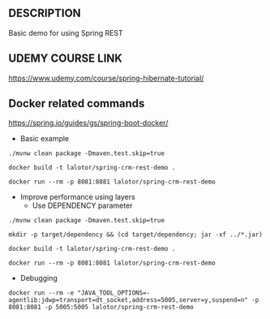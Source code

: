 ## DESCRIPTION
Basic demo for using Spring REST

## UDEMY COURSE LINK
https://www.udemy.com/course/spring-hibernate-tutorial/

## Docker related commands
https://spring.io/guides/gs/spring-boot-docker/

- Basic example

`./mvnw clean package -Dmaven.test.skip=true`

`docker build -t lalotor/spring-crm-rest-demo .`

`docker run --rm -p 8081:8081 lalotor/spring-crm-rest-demo`

- Improve performance using layers
  - Use DEPENDENCY parameter

`./mvnw clean package -Dmaven.test.skip=true`

`mkdir -p target/dependency && (cd target/dependency; jar -xf ../*.jar)`

`docker build -t lalotor/spring-crm-rest-demo .`

`docker run --rm -p 8081:8081 lalotor/spring-crm-rest-demo`

- Debugging

`docker run --rm -e "JAVA_TOOL_OPTIONS=-agentlib:jdwp=transport=dt_socket,address=5005,server=y,suspend=n" -p 8081:8081 -p 5005:5005 lalotor/spring-crm-rest-demo`

